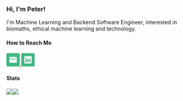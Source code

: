 <h3>Hi, I'm Peter!</h3>
<p>I'm Machine Learning and Backend Software Engineer, interested in biomaths, ethical machine learning and technology.</p>

<h4>How to Reach Me</h4>

<div>
	<a href="mailto:petermnhull@gmail.com?subject=GitHub%20Contact"/>
		<img src="email.png" width="35" height="35" />
	</a>
	<a href="https://www.linkedin.com/in/petermnhull/">
		<img src="linkedin.png" width="35" height="35" />
	<a/>
</div>

<!-- Stats -->
<!-- Credit to https://github.com/anuraghazra/github-readme-stats -->
<div>
	<h4>Stats</h4>
    <img align="left" src="https://github-readme-stats.vercel.app/api?username=petermnhull&count_private=true&show_icons=true&theme=default" />
    <img align="left" src="https://github-readme-stats.vercel.app/api/top-langs/?username=petermnhull&langs_count=5&theme=default" />
</div>
